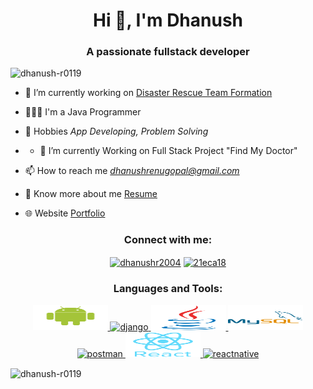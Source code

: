 <h1 align="center">Hi 👋, I'm Dhanush</h1>
<h3 align="center">A passionate fullstack developer</h3>

<p align="left"> <img src="https://komarev.com/ghpvc/?username=dhanush-r0119&label=Profile%20views&color=0e75b6&style=flat" alt="dhanush-r0119" /> </p>

- 🔭 I’m currently working on [Disaster Rescue Team Formation](https://github.com/dhanush-r0119/Disaster-Management-Software)
  
- 🧑🏻‍💻 I'm a Java Programmer

- 💬 Hobbies *App Developing, Problem Solving*

- - 🌱 I’m currently Working on Full Stack Project "Find My Doctor" 

- 📫 How to reach me *dhanushrenugopal@gmail.com*

- 📄 Know more about me [Resume](https://drive.google.com/file/d/13nZwD9wkeHhgr2FhwOBfjDCsKQYaIQXa/view?usp=drivesdk)
  
- 🌐 Website  [Portfolio](https://dhanush-r0119.github.io/Personal-Portfolio/)
<h3 align="center">Connect with me:</h3>
<p align="center">
<a href="https://linkedin.com/in/dhanushr2004" target="blank"><img align="center" src="https://raw.githubusercontent.com/rahuldkjain/github-profile-readme-generator/master/src/images/icons/Social/linked-in-alt.svg" alt="dhanushr2004" height="30" width="40" /></a>
<a href="https://www.leetcode.com/21eca18" target="blank"><img align="center" src="https://raw.githubusercontent.com/rahuldkjain/github-profile-readme-generator/master/src/images/icons/Social/leet-code.svg" alt="21eca18" height="30" width="40" /></a>
</p>

<h3 align="center">Languages and Tools:</h3>
<p align="center"> <a href="https://developer.android.com" target="_blank" rel="noreferrer"> <img src="https://raw.githubusercontent.com/devicons/devicon/master/icons/android/android-original-wordmark.svg" alt="android" width="120" height="40"/> </a> <a href="https://www.djangoproject.com/" target="_blank" rel="noreferrer"> <img src="https://cdn.worldvectorlogo.com/logos/django.svg" alt="django" width="120" height="40"/> </a> <a href="https://www.java.com" target="_blank" rel="noreferrer"> <img src="https://raw.githubusercontent.com/devicons/devicon/master/icons/java/java-original.svg" alt="java" width="120" height="40"/> </a> <a href="https://www.mysql.com/" target="_blank" rel="noreferrer"> <img src="https://raw.githubusercontent.com/devicons/devicon/master/icons/mysql/mysql-original-wordmark.svg" alt="mysql" width="120" height="40"/> </a> <a href="https://postman.com" target="_blank" rel="noreferrer"> <img src="https://www.vectorlogo.zone/logos/getpostman/getpostman-icon.svg" alt="postman" width="50" height="40"/> </a> <a href="https://reactjs.org/" target="_blank" rel="noreferrer"> <img src="https://raw.githubusercontent.com/devicons/devicon/master/icons/react/react-original-wordmark.svg" alt="react" width="120" height="40"/> </a> <a href="https://reactnative.dev/" target="_blank" rel="noreferrer"> <img src="https://reactnative.dev/img/header_logo.svg" alt="reactnative" width="60" height="40"/> </a> </p>


<p><img align="center" src="https://github-readme-stats.vercel.app/api/top-langs?username=dhanush-r0119&show_icons=true&locale=en&layout=compact" alt="dhanush-r0119" /></p>

